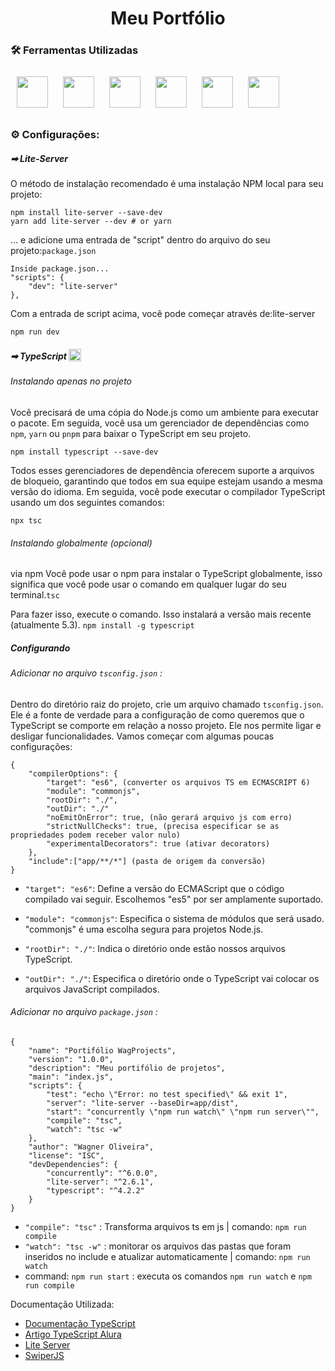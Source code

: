 <div align="center">
    <h1>
        Meu Portfólio 
    </h1>
</div>

### 🛠 Ferramentas Utilizadas
<div>
  <img width="50px" style="margin:10px" src="https://cdn.jsdelivr.net/gh/devicons/devicon/icons/javascript/javascript-original.svg" />
  <img width="50px" style="margin:10px" src="https://cdn.jsdelivr.net/gh/devicons/devicon/icons/typescript/typescript-original.svg" />
  <img width="50px" style="margin:10px" src="https://cdn.jsdelivr.net/gh/devicons/devicon/icons/html5/html5-original.svg" />
  <img width="50px" style="margin:10px" src="https://cdn.jsdelivr.net/gh/devicons/devicon/icons/css3/css3-original.svg" />
  <img width="50px" style="margin:10px" src="https://cdn.jsdelivr.net/gh/devicons/devicon/icons/nodejs/nodejs-original.svg" />
  <img width="50px" style="margin:10px" src="https://cdn.jsdelivr.net/gh/devicons/devicon@latest/icons/swiper/swiper-original.svg" />


</div>

### ⚙ Configurações:
##### ➡ Lite-Server
O método de instalação recomendado é uma instalação NPM local para seu projeto:

    npm install lite-server --save-dev
    yarn add lite-server --dev # or yarn 

... e adicione uma entrada de "script" dentro do arquivo do seu projeto:``package.json``

    Inside package.json...
    "scripts": {
        "dev": "lite-server"
    },
Com a entrada de script acima, você pode começar através de:lite-server

    npm run dev

##### ➡ TypeScript <img width="20px" style="vertical-align: bottom" src="https://cdn.jsdelivr.net/gh/devicons/devicon/icons/typescript/typescript-original.svg" /> 

###### Instalando apenas no projeto

Você precisará de uma cópia do Node.js como um ambiente para executar o pacote. Em seguida, você usa um gerenciador de dependências como `npm`, ``yarn`` ou ``pnpm`` para baixar o TypeScript em seu projeto.

    npm install typescript --save-dev

Todos esses gerenciadores de dependência oferecem suporte a arquivos de bloqueio, garantindo que todos em sua equipe estejam usando a mesma versão do idioma. Em seguida, você pode executar o compilador TypeScript usando um dos seguintes comandos:

    npx tsc

###### Instalando globalmente (opcional)
via npm
Você pode usar o npm para instalar o TypeScript globalmente, isso significa que você pode usar o comando em qualquer lugar do seu terminal.``tsc``

Para fazer isso, execute o comando. Isso instalará a versão mais recente (atualmente 5.3). ``npm install -g typescript``

##### Configurando

###### Adicionar no arquivo ``tsconfig.json`` :

Dentro do diretório raiz do projeto, crie um arquivo chamado ``tsconfig.json``. Ele é a fonte de verdade para a configuração de como queremos que o TypeScript se comporte em relação a nosso projeto. Ele nos permite ligar e desligar funcionalidades. Vamos começar com algumas poucas configurações:

    {
        "compilerOptions": {
            "target": "es6", (converter os arquivos TS em ECMASCRIPT 6)
            "module": "commonjs",
            "rootDir": "./",
            "outDir": "./"
            "noEmitOnError": true, (não gerará arquivo js com erro)
            "strictNullChecks": true, (precisa especificar se as propriedades podem receber valor nulo)
            "experimentalDecorators": true (ativar decorators)
        },
        "include":["app/**/*"] (pasta de origem da conversão)
    }

- ``"target": "es6"``: Define a versão do ECMAScript que o código compilado vai seguir. Escolhemos "es5" por ser amplamente suportado.

- ``"module": "commonjs"``: Especifica o sistema de módulos que será usado. "commonjs" é uma escolha segura para projetos Node.js.

- ``"rootDir": "./"``: Indica o diretório onde estão nossos arquivos TypeScript.

- ``"outDir": "./"``: Especifica o diretório onde o TypeScript vai colocar os arquivos JavaScript compilados.

###### Adicionar no arquivo ``package.json`` :

    {
        "name": "Portifólio WagProjects",
        "version": "1.0.0",
        "description": "Meu portifólio de projetos",
        "main": "index.js",
        "scripts": {
            "test": "echo \"Error: no test specified\" && exit 1",
            "server": "lite-server --baseDir=app/dist",
            "start": "concurrently \"npm run watch\" \"npm run server\"",
            "compile": "tsc",
            "watch": "tsc -w"
        },
        "author": "Wagner Oliveira",
        "license": "ISC",
        "devDependencies": {
            "concurrently": "^6.0.0",
            "lite-server": "^2.6.1",
            "typescript": "^4.2.2"
        }
    }

- ``"compile": "tsc"`` : Transforma arquivos ts em js | comando: ``npm run compile``
- ``"watch": "tsc -w"`` : monitorar os arquivos das pastas que foram inseridos no include e atualizar automaticamente | comando: ``npm run watch``
- command: ``npm run start`` : executa os comandos ``npm run watch`` e ``npm run compile``


Documentação Utilizada: 
- [Documentação TypeScript](https://www.typescriptlang.org/download)
- [Artigo TypeScript Alura](https://www.alura.com.br/artigos/typescript-javascript-vanilla?_gl=1*s0it44*_ga*NjE2NjAzNDM2LjE2ODAyODk1MzI.*_ga_1EPWSW3PCS*MTcwNjcxMDc0Ni4zMzQuMS4xNzA2NzEwNzYxLjAuMC4w*_fplc*alY1YXBpQ0NzY2slMkZMdTBGcXNJbHY2dHg3ODJtN2RoOXREY01helZKOTRxJTJCOGJnaHBqTk04eFElMkY5Z0VzT2pvRHl4Qk0lMkZZdGZKY3hJU1NRTXJlY0lGdlNwRGVMclFNZUNtbXgyQ1ZDOCUyRnpKSk1mU2NJR1klMkIzbWRrQ1JzcTN3JTNEJTNE)
- [Lite Server](https://www.npmjs.com/package/lite-server)
- [SwiperJS](https://swiperjs.com/)
